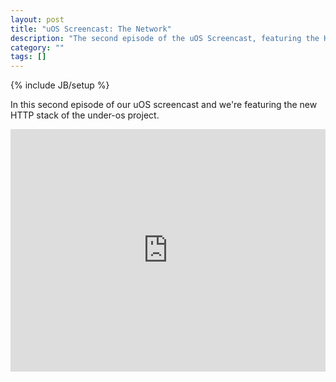 ```yaml
---
layout: post
title: "uOS Screencast: The Network"
description: "The second episode of the uOS Screencast, featuring the HTTP stack of the framework"
category: ""
tags: []
---
```

{% include JB/setup %}

In this second episode of our uOS screencast and we're featuring the new HTTP stack of the under-os
project.

<iframe src="http://player.vimeo.com/video/82808469" width="100%" height="388" frameborder="0" allowfullscreen="true" class="video"> </iframe>
